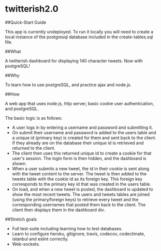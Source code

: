 # twitterish2.0

##Quick-Start Guide

This app is currently undeployed. To run it locally you will need to create a local instance of the postgresql database included in the create-tables.sql file.

##What

A twitterish dashboard for displaying 140 character tweets. Now with postgreSQL!

##Why

To learn how to use postgreSQL, and practice ajax and node.js.

##How

A web app that uses node.js, http server, basic cookie user authentication, and postgreSQL.

The basic logic is as follows:

* A user logs in by entering a username and password and submitting it.
* On submit their username and password is added to the users table and a unique id (primary key) is created for them and sent back to the client. If they already are on the database their unique id is retrieved and returned to the client.
* The client then uses this returned unique id to create a cookie for that user's session. The login form
is then hidden, and the dashboard is shown.
* When a user submits a new tweet, the id in their cookie is sent along with the tweet content to the server. The tweet is then added to the tweets table with the cookie id as its foreign key. This foreign key corresponds to the primary key id that was created in the users table.
* On load, and when a new tweet is posted, the dashboard is updated to show the most recent tweets. The users and tweets tables are joined (using the primary/foreign keys) to retrieve every tweet and the corresponding usernames that posted them back to the client. The client then displays them in the dashboard div.

##Stretch goals

* Full test-suite including learning how to test databases.
* Learn to configure heroku, gitignore, travis, codecov, codeclimate, istanbul and eslint correctly.
* Web-sockets.
